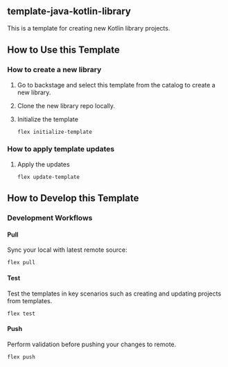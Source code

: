 ## template-java-kotlin-library

This is a template for creating new Kotlin library projects.

## How to Use this Template

### How to create a new library

1. Go to backstage and select this template from the catalog to create a new library.
2. Clone the new library repo locally.
3. Initialize the template

    `flex initialize-template`

### How to apply template updates

1. Apply the updates

    `flex update-template`

## How to Develop this Template

### Development Workflows

#### Pull
Sync your local with latest remote source:

    flex pull

#### Test
Test the templates in key scenarios such as creating and updating projects from templates.

    flex test

#### Push
Perform validation before pushing your changes to remote.

    flex push
